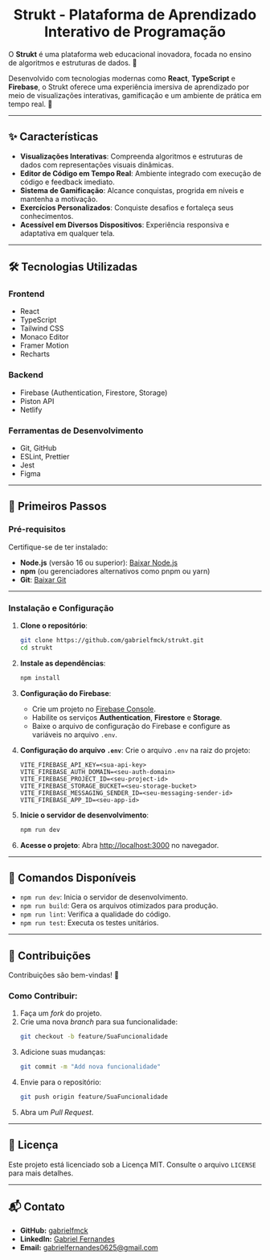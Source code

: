 <h1 align="center">Strukt - Plataforma de Aprendizado Interativo de Programação</h1>

O **Strukt** é uma plataforma web educacional inovadora, focada no ensino de algoritmos e estruturas de dados. 🌟

Desenvolvido com tecnologias modernas como **React**, **TypeScript** e **Firebase**, o Strukt oferece uma experiência imersiva de aprendizado por meio de visualizações interativas, gamificação e um ambiente de prática em tempo real. 🎯

---

## ✨ Características

- **Visualizações Interativas**: Compreenda algoritmos e estruturas de dados com representações visuais dinâmicas.
- **Editor de Código em Tempo Real**: Ambiente integrado com execução de código e feedback imediato.
- **Sistema de Gamificação**: Alcance conquistas, progrida em níveis e mantenha a motivação.
- **Exercícios Personalizados**: Conquiste desafios e fortaleça seus conhecimentos.
- **Acessível em Diversos Dispositivos**: Experiência responsiva e adaptativa em qualquer tela.

---

## 🛠️ Tecnologias Utilizadas

### **Frontend**
- React
- TypeScript
- Tailwind CSS
- Monaco Editor
- Framer Motion
- Recharts

### **Backend**
- Firebase (Authentication, Firestore, Storage)
- Piston API
- Netlify

### **Ferramentas de Desenvolvimento**
- Git, GitHub
- ESLint, Prettier
- Jest
- Figma

---

## 🔧 Primeiros Passos

### Pré-requisitos

Certifique-se de ter instalado:
- **Node.js** (versão 16 ou superior): [Baixar Node.js](https://nodejs.org/)
- **npm** (ou gerenciadores alternativos como pnpm ou yarn)
- **Git**: [Baixar Git](https://git-scm.com/)

---

### Instalação e Configuração

1. **Clone o repositório**:
   ```bash
   git clone https://github.com/gabrielfmck/strukt.git
   cd strukt
   ```

2. **Instale as dependências**:
   ```bash
   npm install
   ```

3. **Configuração do Firebase**:
   - Crie um projeto no [Firebase Console](https://console.firebase.google.com/).
   - Habilite os serviços **Authentication**, **Firestore** e **Storage**.
   - Baixe o arquivo de configuração do Firebase e configure as variáveis no arquivo `.env`.

4. **Configuração do arquivo `.env`**:
   Crie o arquivo `.env` na raiz do projeto:
   ```env
   VITE_FIREBASE_API_KEY=<sua-api-key>
   VITE_FIREBASE_AUTH_DOMAIN=<seu-auth-domain>
   VITE_FIREBASE_PROJECT_ID=<seu-project-id>
   VITE_FIREBASE_STORAGE_BUCKET=<seu-storage-bucket>
   VITE_FIREBASE_MESSAGING_SENDER_ID=<seu-messaging-sender-id>
   VITE_FIREBASE_APP_ID=<seu-app-id>
   ```

5. **Inicie o servidor de desenvolvimento**:
   ```bash
   npm run dev
   ```

6. **Acesse o projeto**:
   Abra [http://localhost:3000](http://localhost:3000) no navegador.

---

## 🚀 Comandos Disponíveis

- `npm run dev`: Inicia o servidor de desenvolvimento.
- `npm run build`: Gera os arquivos otimizados para produção.
- `npm run lint`: Verifica a qualidade do código.
- `npm run test`: Executa os testes unitários.

---

## 🤝 Contribuições

Contribuições são bem-vindas! 🎉 

### Como Contribuir:
1. Faça um _fork_ do projeto.
2. Crie uma nova _branch_ para sua funcionalidade:
   ```bash
   git checkout -b feature/SuaFuncionalidade
   ```
3. Adicione suas mudanças:
   ```bash
   git commit -m "Add nova funcionalidade"
   ```
4. Envie para o repositório:
   ```bash
   git push origin feature/SuaFuncionalidade
   ```
5. Abra um _Pull Request_.

---

## 📝 Licença

Este projeto está licenciado sob a Licença MIT. Consulte o arquivo `LICENSE` para mais detalhes.

---

## 📬 Contato

- **GitHub:** [gabrielfmck](https://github.com/gabrielfmck)
- **LinkedIn:** [Gabriel Fernandes](https://www.linkedin.com/in/gabrielfernandesj/)
- **Email:** gabrielfernandes0625@gmail.com